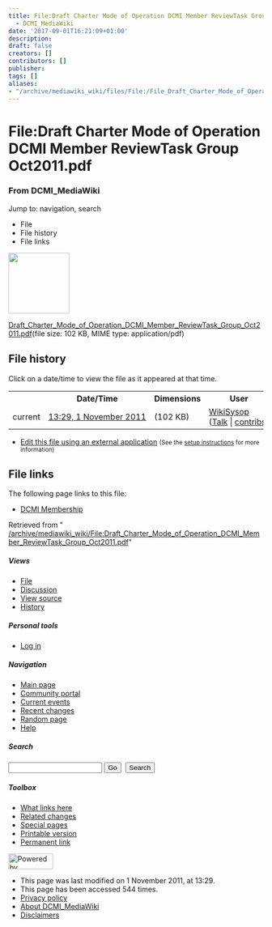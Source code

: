 ```yaml
---
title: File:Draft Charter Mode of Operation DCMI Member ReviewTask Group Oct2011.pdf
  - DCMI_MediaWiki
date: '2017-09-01T16:21:09+01:00'
description: 
draft: false
creators: []
contributors: []
publisher: 
tags: []
aliases:
- "/archive/mediawiki_wiki/files/File:/File_Draft_Charter_Mode_of_Operation_DCMI_Member_ReviewTask_Group_Oct2011.pdf.html"
---
```


<a id="top"></a>
# File:Draft Charter Mode of Operation DCMI Member ReviewTask Group Oct2011.pdf

### From DCMI\_MediaWiki

Jump to: navigation, search
<!-- start content -->
- File
- File history
- File links

 [<img alt="" src="/skins/common/images/icons/fileicon-pdf.png" width="120" height="120">](/archive/mediawiki_wiki/files/Draft_Charter_Mode_of_Operation_DCMI_Member_ReviewTask_Group_Oct2011.pdf)

[Draft\_Charter\_Mode\_of\_Operation\_DCMI\_Member\_ReviewTask\_Group\_Oct2011.pdf](/archive/mediawiki_wiki/files/Draft_Charter_Mode_of_Operation_DCMI_Member_ReviewTask_Group_Oct2011.pdf "Draft Charter Mode of Operation DCMI Member ReviewTask Group Oct2011.pdf")‎(file size: 102 KB, MIME type: application/pdf)

<!-- 
NewPP limit report
Preprocessor node count: 0/1000000
Post-expand include size: 0/2097152 bytes
Template argument size: 0/2097152 bytes
Expensive parser function count: 0/100
-->
## File history

Click on a date/time to view the file as it appeared at that time.

<table class="wikitable filehistory">
  <tr>
    <td></td>
    <th>Date/Time</th>
    <th>Dimensions</th>
    <th>User</th>
    <th>Comment</th>
  </tr>
  <tr>
    <td>current</td>
    <td class="filehistory-selected" style="white-space: nowrap;"><a href="/archive/mediawiki_wiki/files/Draft_Charter_Mode_of_Operation_DCMI_Member_ReviewTask_Group_Oct2011.pdf">13:29, 1 November 2011</a></td>
    <td> <span style="white-space: nowrap;">(102 KB)</span>
    </td>
    <td>
      <a href="/index.php/User:WikiSysop" title="User:WikiSysop" class="mw-userlink">WikiSysop</a> <span style="white-space: nowrap;"> <span class="mw-usertoollinks">(<a href="/index.php?title=User_talk:WikiSysop&amp;action=edit&amp;redlink=1" class="new" title="User talk:WikiSysop (page does not exist)">Talk</a> | <a href="/index.php/Special:Contributions/WikiSysop" title="Special:Contributions/WikiSysop">contribs</a>)</span></span>
    </td>
    <td></td>
  </tr>
</table>

  

- [Edit this file using an external application](/index.php?title=File:Draft_Charter_Mode_of_Operation_DCMI_Member_ReviewTask_Group_Oct2011.pdf&action=edit&externaledit=true&mode=file "File:Draft Charter Mode of Operation DCMI Member ReviewTask Group Oct2011.pdf") <small>(See the <a href="http://www.mediawiki.org/wiki/Manual:External_editors" class="external text" rel="nofollow">setup instructions</a> for more information)</small>

## File links

The following page links to this file:

- [DCMI Membership](/index.php/DCMI_Membership "DCMI Membership")

Retrieved from " [/archive/mediawiki_wiki/File:Draft\_Charter\_Mode\_of\_Operation\_DCMI\_Member\_ReviewTask\_Group\_Oct2011.pdf](/archive/mediawiki_wiki/files/File:/File:Draft_Charter_Mode_of_Operation_DCMI_Member_ReviewTask_Group_Oct2011.pdf.html)"

<!-- end content -->

##### Views

- [File](/archive/mediawiki_wiki/files/File:/File:Draft_Charter_Mode_of_Operation_DCMI_Member_ReviewTask_Group_Oct2011.pdf.html "View the file page [c]")
- [Discussion](/index.php?title=File_talk:Draft_Charter_Mode_of_Operation_DCMI_Member_ReviewTask_Group_Oct2011.pdf&action=edit&redlink=1 "Discussion about the content page [t]")
- [View source](/index.php?title=File:Draft_Charter_Mode_of_Operation_DCMI_Member_ReviewTask_Group_Oct2011.pdf&action=edit "This page is protected.
You can view its source [e]")
- [History](/index.php?title=File:Draft_Charter_Mode_of_Operation_DCMI_Member_ReviewTask_Group_Oct2011.pdf&action=history "Past revisions of this page [h]")

##### Personal tools

- [Log in](/index.php?title=Special:UserLogin&returnto=File:Draft_Charter_Mode_of_Operation_DCMI_Member_ReviewTask_Group_Oct2011.pdf "You are encouraged to log in; however, it is not mandatory [o]")

<script type="text/javascript"> if (window.isMSIE55) fixalpha(); </script>

##### Navigation

- [Main page](/index.php/Main_Page "Visit the main page [z]")
- [Community portal](/index.php/DCMI_MediaWiki:Community_portal "About the project, what you can do, where to find things")
- [Current events](/index.php/DCMI_MediaWiki:Current_events "Find background information on current events")
- [Recent changes](/index.php/Special:RecentChanges "The list of recent changes in the wiki [r]")
- [Random page](/index.php/Special:Random "Load a random page [x]")
- [Help](/index.php/Help:Contents "The place to find out")

##### <label for="searchInput">Search</label>

<form action="/index.php" id="searchform">
				<input type="hidden" name="title" value="Special:Search">
				<input id="searchInput" title="Search DCMI_MediaWiki" accesskey="f" type="search" name="search">
				<input type="submit" name="go" class="searchButton" id="searchGoButton" value="Go" title="Go to a page with this exact name if exists"> 
				<input type="submit" name="fulltext" class="searchButton" id="mw-searchButton" value="Search" title="Search the pages for this text">
			</form>

##### Toolbox

- [What links here](/index.php/Special:WhatLinksHere/File:Draft_Charter_Mode_of_Operation_DCMI_Member_ReviewTask_Group_Oct2011.pdf "List of all wiki pages that link here [j]")
- [Related changes](/index.php/Special:RecentChangesLinked/File:Draft_Charter_Mode_of_Operation_DCMI_Member_ReviewTask_Group_Oct2011.pdf "Recent changes in pages linked from this page [k]")
- [Special pages](/index.php/Special:SpecialPages "List of all special pages [q]")
- [Printable version](/index.php?title=File:Draft_Charter_Mode_of_Operation_DCMI_Member_ReviewTask_Group_Oct2011.pdf&printable=yes "Printable version of this page [p]")
- [Permanent link](/index.php?title=File:Draft_Charter_Mode_of_Operation_DCMI_Member_ReviewTask_Group_Oct2011.pdf&oldid=1555 "Permanent link to this revision of the page")

<!-- end of the left (by default at least) column -->

 [<img src="/skins/common/images/poweredby_mediawiki_88x31.png" height="31" width="88" alt="Powered by MediaWiki">](http://www.mediawiki.org/)

- This page was last modified on 1 November 2011, at 13:29.
- This page has been accessed 544 times.
- [Privacy policy](/index.php/DCMI_MediaWiki:Privacy_policy "DCMI MediaWiki:Privacy policy")
- [About DCMI\_MediaWiki](/index.php/DCMI_MediaWiki:About "DCMI MediaWiki:About")
- [Disclaimers](/index.php/DCMI_MediaWiki:General_disclaimer "DCMI MediaWiki:General disclaimer")

<script>if (window.runOnloadHook) runOnloadHook();</script><!-- Served in 0.561 secs. -->
